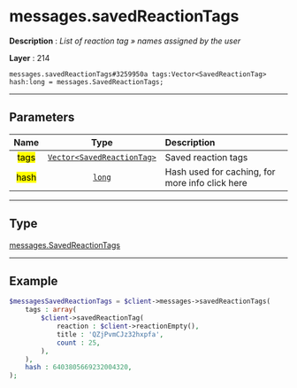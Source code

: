 # messages.savedReactionTags

**Description** : *List of reaction tag &raquo; names assigned by the user*

**Layer** : 214

```tl
messages.savedReactionTags#3259950a tags:Vector<SavedReactionTag> hash:long = messages.SavedReactionTags;
```

---

## Parameters

| Name | Type | Description |
| :---: | :---: | :--- |
| <mark>tags</mark> | [`Vector<SavedReactionTag>`](type/SavedReactionTag) | Saved reaction tags |
| <mark>hash</mark> | [`long`](type/long) | Hash used for caching, for more info click here |

---

## Type

[messages.SavedReactionTags](type/messages.SavedReactionTags)

---

## Example

```php
$messagesSavedReactionTags = $client->messages->savedReactionTags(
	tags : array(
		$client->savedReactionTag(
			reaction : $client->reactionEmpty(),
			title : 'QZjPvmCJz32hxpfa',
			count : 25,
		),
	),
	hash : 6403805669232004320,
);
```